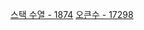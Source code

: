 [스택 수열 - 1874](https://github.com/hyeok-kong/Algorithms/tree/main/%EB%B0%B1%EC%A4%80/Silver%20II/1874.%E2%80%85%EC%8A%A4%ED%83%9D%E2%80%85%EC%88%98%EC%97%B4)
[오큰수 - 17298](https://github.com/hyeok-kong/Algorithms/tree/main/%EB%B0%B1%EC%A4%80/Gold%20IV/17298.%E2%80%85%EC%98%A4%ED%81%B0%EC%88%98)
